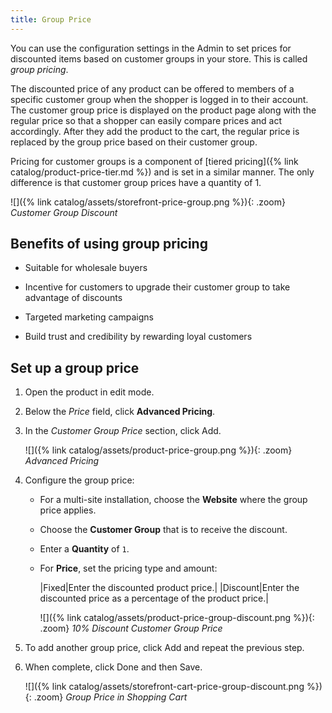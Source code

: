 ```yaml
---
title: Group Price
---
```


You can use the configuration settings in the Admin to set prices for discounted items based on customer groups in your store. This is called _group pricing_.

The discounted price of any product can be offered to members of a specific customer group when the shopper is  logged in to their account. The customer group price is displayed on the product page along with the regular price so that a shopper can easily compare prices and act accordingly. After they add the product to the cart, the regular price is replaced by the group price based on their customer group.

Pricing for customer groups is a component of [tiered pricing]({% link catalog/product-price-tier.md %}) and is set in a similar manner. The only difference is that customer group prices have a quantity of 1.

![]({% link catalog/assets/storefront-price-group.png %}){: .zoom}
_Customer Group Discount_

## Benefits of using group pricing

- Suitable for wholesale buyers

- Incentive for customers to upgrade their customer group to take advantage of discounts

- Targeted marketing campaigns

- Build trust and credibility by rewarding loyal customers

## Set up a group price

1. Open the product in edit mode.

1. Below the _Price_ field, click **Advanced Pricing**.

1. In the _Customer Group Price_ section, click <span class="btn">Add</span>.

   ![]({% link catalog/assets/product-price-group.png %}){: .zoom}
   _Advanced Pricing_

1. Configure the group price:

   - For a multi-site installation, choose the **Website** where the group price applies.

   - Choose the **Customer Group** that is to receive the discount.

   - Enter a **Quantity** of `1`.

   - For **Price**, set the pricing type and amount:

      |Fixed|Enter the discounted product price.|
      |Discount|Enter the discounted price as a percentage of the product price.|

      ![]({% link catalog/assets/product-price-group-discount.png %}){: .zoom}
      _10% Discount Customer Group Price_

1. To add another group price, click <span class="btn">Add</span> and repeat the previous step.

1. When complete, click <span class="btn">Done</span> and then <span class="btn">Save</span>.

    ![]({% link catalog/assets/storefront-cart-price-group-discount.png %}){: .zoom}
    _Group Price in Shopping Cart_

